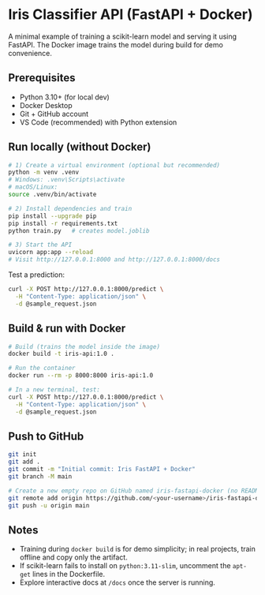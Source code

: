 # Iris Classifier API (FastAPI + Docker)

A minimal example of training a scikit-learn model and serving it using FastAPI. 
The Docker image trains the model during build for demo convenience.

## Prerequisites
- Python 3.10+ (for local dev)
- Docker Desktop
- Git + GitHub account
- VS Code (recommended) with Python extension

## Run locally (without Docker)
```bash
# 1) Create a virtual environment (optional but recommended)
python -m venv .venv
# Windows: .venv\Scripts\activate
# macOS/Linux:
source .venv/bin/activate

# 2) Install dependencies and train
pip install --upgrade pip
pip install -r requirements.txt
python train.py   # creates model.joblib

# 3) Start the API
uvicorn app:app --reload
# Visit http://127.0.0.1:8000 and http://127.0.0.1:8000/docs
```

Test a prediction:
```bash
curl -X POST http://127.0.0.1:8000/predict \
  -H "Content-Type: application/json" \
  -d @sample_request.json
```

## Build & run with Docker
```bash
# Build (trains the model inside the image)
docker build -t iris-api:1.0 .

# Run the container
docker run --rm -p 8000:8000 iris-api:1.0

# In a new terminal, test:
curl -X POST http://127.0.0.1:8000/predict \
  -H "Content-Type: application/json" \
  -d @sample_request.json
```

## Push to GitHub
```bash
git init
git add .
git commit -m "Initial commit: Iris FastAPI + Docker"
git branch -M main

# Create a new empty repo on GitHub named iris-fastapi-docker (no README)
git remote add origin https://github.com/<your-username>/iris-fastapi-docker.git
git push -u origin main
```

## Notes
- Training during `docker build` is for demo simplicity; in real projects, train offline and copy only the artifact.
- If scikit-learn fails to install on `python:3.11-slim`, uncomment the `apt-get` lines in the Dockerfile.
- Explore interactive docs at `/docs` once the server is running.
```
